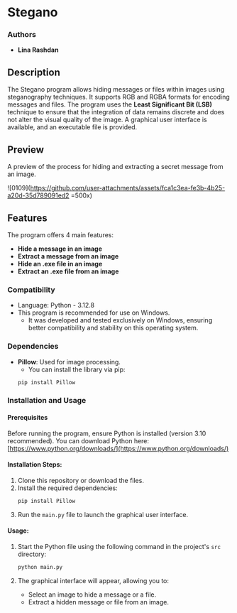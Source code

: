 # Stegano

### Authors
- **Lina Rashdan**

## Description
The Stegano program allows hiding messages or files within images using steganography techniques. It supports RGB and RGBA formats for encoding messages and files. The program uses the **Least Significant Bit (LSB)** technique to ensure that the integration of data remains discrete and does not alter the visual quality of the image. A graphical user interface is available, and an executable file is provided.

## Preview
A preview of the process for hiding and extracting a secret message from an image.

![0109](https://github.com/user-attachments/assets/fca1c3ea-fe3b-4b25-a20d-35d789091ed2 =500x)

## Features
The program offers 4 main features:
- **Hide a message in an image**
- **Extract a message from an image**
- **Hide an .exe file in an image**
- **Extract an .exe file from an image**

### Compatibility
- Language: Python - 3.12.8
- This program is recommended for use on Windows.
    - It was developed and tested exclusively on Windows, ensuring better compatibility and stability on this operating system.

### Dependencies
- **Pillow**: Used for image processing.
  - You can install the library via pip:
  ```bash
  pip install Pillow
  ```

### Installation and Usage
#### Prerequisites
Before running the program, ensure Python is installed (version 3.10 recommended). You can download Python here: [https://www.python.org/downloads/](https://www.python.org/downloads/)

#### Installation Steps:
1. Clone this repository or download the files.
2. Install the required dependencies:
   ```bash
   pip install Pillow
   ```
3. Run the `main.py` file to launch the graphical user interface.

#### Usage:
1. Start the Python file using the following command in the project's `src` directory:
    ```bash
   python main.py
   ```

2. The graphical interface will appear, allowing you to:
   - Select an image to hide a message or a file.
   - Extract a hidden message or file from an image.
